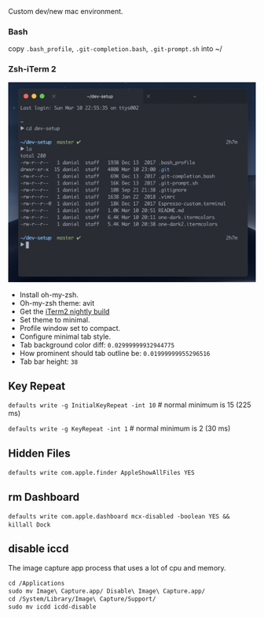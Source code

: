 Custom dev/new mac environment.

### Bash
copy `.bash_profile`, `.git-completion.bash`, `.git-prompt.sh` into ~/

### Zsh-iTerm 2

![](/iterm2.png)

* Install oh-my-zsh.
* Oh-my-zsh theme: avit
* Get the [iTerm2 nightly build](https://iterm2.com/downloads/nightly/#/section/home) 
* Set theme to minimal.
* Profile window set to compact.
* Configure minimal tab style.
* Tab background color diff: `0.02999999932944775`
* How prominent should tab outline be: `0.01999999955296516`
* Tab bar height: `38`

## Key Repeat
`defaults write -g InitialKeyRepeat -int 10` # normal minimum is 15 (225 ms)

`defaults write -g KeyRepeat -int 1` # normal minimum is 2 (30 ms)

## Hidden Files
`defaults write com.apple.finder AppleShowAllFiles YES`

## rm Dashboard
`defaults write com.apple.dashboard mcx-disabled -boolean YES && killall Dock`

## disable iccd
The image capture app process that uses a lot of cpu and memory.
```
cd /Applications
sudo mv Image\ Capture.app/ Disable\ Image\ Capture.app/
cd /System/Library/Image\ Capture/Support/
sudo mv icdd icdd-disable
```
